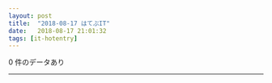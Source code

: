 ```yaml
---
layout: post
title:  "2018-08-17 はてぶIT"
date:   2018-08-17 21:01:32
tags: [it-hotentry]
---
```

0 件のデータあり

<hr>
